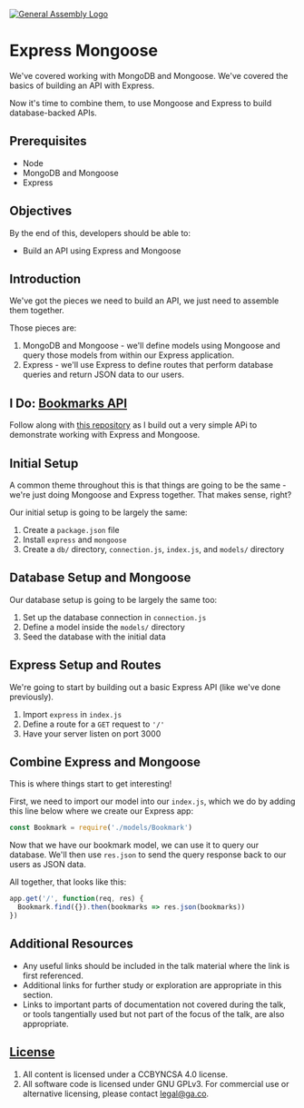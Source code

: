 [![General Assembly Logo](https://camo.githubusercontent.com/1a91b05b8f4d44b5bbfb83abac2b0996d8e26c92/687474703a2f2f692e696d6775722e636f6d2f6b6538555354712e706e67)](https://generalassemb.ly/education/web-development-immersive)

# Express Mongoose

We've covered working with MongoDB and Mongoose. We've covered the basics of
building an API with Express.

Now it's time to combine them, to use Mongoose and Express to build
database-backed APIs.

## Prerequisites

- Node
- MongoDB and Mongoose
- Express

## Objectives

By the end of this, developers should be able to:

- Build an API using Express and Mongoose

## Introduction

We've got the pieces we need to build an API, we just need to assemble them
together.

Those pieces are:

1. MongoDB and Mongoose - we'll define models using Mongoose and query those
   models from within our Express application.
1. Express - we'll use Express to define routes that perform database queries
   and return JSON data to our users.

## I Do: [Bookmarks API](https://git.generalassemb.ly/sei-axolotls/express-mongoose-bookmarks-api)

Follow along with [this
repository](https://git.generalassemb.ly/sei-axolotls/express-mongoose-bookmarks-api)
as I build out a very simple APi to demonstrate working with Express and
Mongoose.

## Initial Setup

A common theme throughout this is that things are going to be the same - we're
just doing Mongoose and Express together. That makes sense, right?

Our initial setup is going to be largely the same:

1. Create a `package.json` file
1. Install `express` and `mongoose`
1. Create a `db/` directory, `connection.js`, `index.js`, and `models/`
   directory

## Database Setup and Mongoose

Our database setup is going to be largely the same too:

1. Set up the database connection in `connection.js`
1. Define a model inside the `models/` directory
1. Seed the database with the initial data

## Express Setup and Routes

We're going to start by building out a basic Express API (like we've done
previously).

1. Import `express` in `index.js`
1. Define a route for a `GET` request to `'/'`
1. Have your server listen on port 3000

## Combine Express and Mongoose

This is where things start to get interesting!

First, we need to import our model into our `index.js`, which we do by adding
this line below where we create our Express app:

```js
const Bookmark = require('./models/Bookmark')
```

Now that we have our bookmark model, we can use it to query our database. We'll
then use `res.json` to send the query response back to our users as JSON data.

All together, that looks like this:

```js
app.get('/', function(req, res) {
  Bookmark.find({}).then(bookmarks => res.json(bookmarks))
})
```

## Additional Resources

- Any useful links should be included in the talk material where the link is
  first referenced.
- Additional links for further study or exploration are appropriate in this
  section.
- Links to important parts of documentation not covered during the talk, or
  tools tangentially used but not part of the focus of the talk, are also
  appropriate.

## [License](LICENSE)

1. All content is licensed under a CC­BY­NC­SA 4.0 license.
1. All software code is licensed under GNU GPLv3. For commercial use or
   alternative licensing, please contact legal@ga.co.
